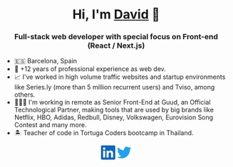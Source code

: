 <h1 align="center">Hi, I'm <a href="https://davidmaillo.com" target="_blank">David</a> 👋</h1>

<h3 align="center">Full-stack web developer with special focus on Front-end (React / Next.js)</h3>

- 🇪🇸 Barcelona, Spain
- 🌇 +12 years of professional experience as web dev.
- 📈 I've worked in high volume traffic websites and startup environments like Series.ly (more than 5 million recurrent users) and Tviso, among others.
- 👨🏻‍💻 I'm working in remote as Senior Front-End at Guud, an Official Technological Partner, making tools that are used by big brands like Netflix, HBO, Adidas, Redbull, Disney, Volkswagen, Eurovision Song Contest and many more.
- 🏝 Teacher of code in Tortuga Coders bootcamp in Thailand.

<p align="center">
  <a href="https://www.linkedin.com/in/davidmaillo"><img alt="LinkedIn" title="LinkedIn" height="32" width="32" src="assets/linkedin.svg"></a>
  <a href="https://twitter.com/davidmaillo"><img alt="Twitter" title="Twitter" height="32" width="32" src="assets/twitter.svg"></a>
</p>
